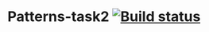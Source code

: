 # Patterns-task2 [![Build status](https://ci.appveyor.com/api/projects/status/8hdb7vtb34u7434e?svg=true)](https://ci.appveyor.com/project/mzrivan/patterns-task2)

